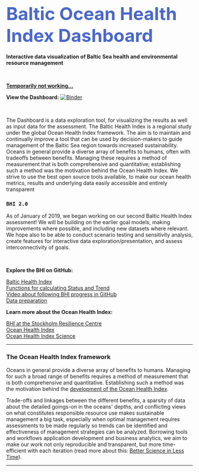 
# <font size="48" color="4A68CA"> Baltic Ocean Health Index Dashboard </font>
**Interactive data visualization of Baltic Sea health and environmental resource management**

<br>

[**Temporarily not working...**](https://discourse.jupyter.org/t/cannot-get-r-project-working/2917)

**View the Dashboard:** 
[![Binder](https://mybinder.org/badge_logo.svg)](https://mybinder.org/v2/gh/eleanorecc/bhi-shiny/master?urlpath=shiny%2Fdashboard%2F)

<br>

The Dashboard is a data exploration tool, for visualizing the results as well as input data for the assessment. The Baltic Health Index is a regional study under the global Ocean Health Index framework. The aim is to maintain and continually improve a tool that can be used by decision-makers to guide management of the Baltic Sea region towards increased sustainability. Oceans in general provide a diverse array of benefits to humans, often with tradeoffs between benefits. Managing these requires a method of measurement that is both comprehensive and quantitative; establishing such a method was the motivation behind the Ocean Health Index. We strive to use the best open source tools available, to make our ocean health metrics,  results and underlying data easily accessible and entirely transparent


### `BHI 2.0` 

As of January of 2019, we began working on our second Baltic Health Index assessment! We will be building on the earlier goal models, making improvements where possible, and including new datasets where relevant. We hope also to be able to conduct scenario testing and sensitivity analysis, create features for interactive data exploration/presentation, and assess interconnectivity of goals.

<br>

**Explore the BHI on GitHub:**

[Baltic Health Index](https://github.com/OHI-Science/bhi)  
[Functions for calculating Status and Trend](https://github.com/OHI-Science/bhi/blob/master/baltic/conf/functions.R)  
[Video about following BHI progress in GitHub](https://www.youtube.com/watch?v=u5BRx05Wmwo)  
[Data preparation](https://github.com/OHI-Science/bhi-prep/tree/master/prep) 

**Learn more about the Ocean Health Index:**

[BHI at the Stockholm Resilience Centre](http://www.stockholmresilience.org/research/research-themes/marine/baltic-health-index.html)  
[Ocean Health Index](http://www.oceanhealthindex.org/about)  
[Ocean Health Index Science](http://ohi-science.org)

---

### The Ocean Health Index framework

Oceans in general provide a diverse array of benefits to humans. Managing for such a broad range of benefits requires a method of measurement that is both comprehensive and quantitative. Establishing such a method was the motivation behind the [development of the Ocean Health Index](https://www.nature.com/articles/nature11397). 

Trade-offs and linkages between the different benefits, a sparsity of data about the detailed goings-on in the oceans' depths, and conflicting views on what constitutes responsible resource use makes sustainable management a big task, especially when optimal management requires assessments to be made regularly so trends can be identified and effectiveness of management strategies can be analyzed. Borrowing tools and workflows  application development and business analytics, we aim to make our work not only reproducible and transparent, but more time-efficient with each iteration (read more about this: [Better Science in Less Time](https://www.nature.com/articles/s41559-017-0160)).

---
